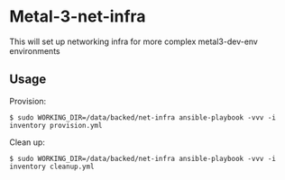 # Metal-3-net-infra

This will set up networking infra for more complex metal3-dev-env environments

## Usage
Provision:

```
$ sudo WORKING_DIR=/data/backed/net-infra ansible-playbook -vvv -i inventory provision.yml
```

Clean up:

```
$ sudo WORKING_DIR=/data/backed/net-infra ansible-playbook -vvv -i inventory cleanup.yml
```
